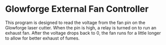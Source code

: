 # Glowforge External Fan Controller


This program is designed to read the voltage from the fan pin on the Glowforge laser cutter. When the pin is high, a relay is turned on to run an exhaust fan. After the voltage drops back to 0, the fan runs for a little longer to allow for better exhaust of fumes.
